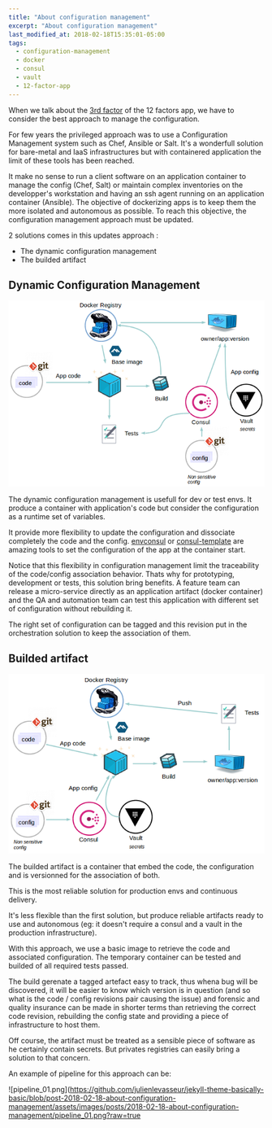```yaml
---
title: "About configuration management"
excerpt: "About configuration management"
last_modified_at: 2018-02-18T15:35:01-05:00
tags: 
  - configuration-management
  - docker
  - consul
  - vault
  - 12-factor-app
---
```


When we talk about the [3rd factor](https://12factor.net/config) of the 12 factors app, we have to consider the best approach to manage the configuration.

For few years the privileged approach was to use a Configuration Management system such as Chef, Ansible or Salt. It's a wonderfull solution for bare-metal and IaaS infrastructures but with containered application
the limit of these tools has been reached.

It make no sense to run a client software on an application container to manage the config (Chef, Salt) or maintain complex inventories on the developper's workstation and having an ssh agent running on an application container (Ansible).
The objective of dockerizing apps is to keep them the more isolated and autonomous as possible. To reach this objective, the configuration management approach must be updated.

2 solutions comes in this updates approach :

* The dynamic configuration management
* The builded artifact

## Dynamic Configuration Management

![image_00](https://github.com/julienlevasseur/jekyll-theme-basically-basic/blob/post-2018-02-18-about-configuration-management/assets/images/posts/2018-02-18-about-configuration-management/image_00.png?raw=true)

The dynamic configuration management is usefull for dev or test envs. It produce a container with application's code but consider the configuration as a runtime set of variables.

It provide more flexibility to update the configuration and dissociate completely the code and the config.
[envconsul](https://github.com/hashicorp/envconsul) or [consul-template](https://github.com/hashicorp/consul-template) are amazing tools to set the configuration of the app at the container start.

Notice that this flexibility in configuration management limit the traceability of the code/config association behavior.
Thats why for prototyping, development or tests, this solution bring benefits. A feature team can release a micro-service directly as an application artifact (docker container) and the QA and automation team can test this application with different set of configuration without rebuilding it.

The right set of configuration can be tagged and this revision put in the orchestration solution to keep the association of them.

## Builded artifact

![image_01](https://github.com/julienlevasseur/jekyll-theme-basically-basic/blob/post-2018-02-18-about-configuration-management/assets/images/posts/2018-02-18-about-configuration-management/image_01.png?raw=true)

The builded artifact is a container that embed the code, the configuration and is versionned for the association of both.

This is the most reliable solution for production envs and continuous delivery.

It's less flexible than the first solution, but produce reliable artifacts ready to use and autonomous (eg: it doesn't require a consul and a vault in the production infrastructure).

With this approach, we use a basic image to retrieve the code and associated configuration. The temporary container can be tested and builded of all required tests passed.

The build gerenate a tagged artefact easy to track, thus whena bug will be discovered, it will be easier to know which version is in question (and so what is the code / config revisions pair causing the issue) and forensic and quality insurance can be made in shorter terms than retrieving the correct code revision, rebuilding the config state and providing a piece of infrastructure to host them.

Off course, the artifact must be treated as a sensible piece of software as he certainly contain secrets. But privates registries can easily bring a solution to that concern.

An example of pipeline for this approach can be:

![pipeline_01.png](https://github.com/julienlevasseur/jekyll-theme-basically-basic/blob/post-2018-02-18-about-configuration-management/assets/images/posts/2018-02-18-about-configuration-management/pipeline_01.png?raw=true